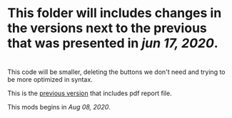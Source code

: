 # This folder will includes changes in the versions next to the previous that was presented in *jun 17, 2020*. <h1>

This code will be smaller, deleting the buttons we don't need and trying to be more optimized in syntax.

This is the [previous version](https://github.com/Edgar-La/Raman_Spectra/tree/master/Raman_v2) that includes pdf report file.

This mods begins in *Aug 08, 2020*.
